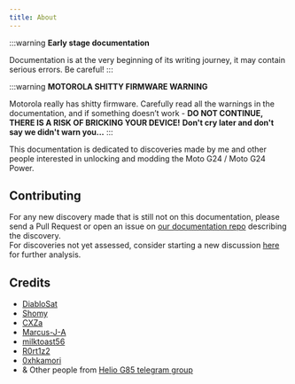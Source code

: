 ```yaml
---
title: About
---
```



:::warning
**Early stage documentation**

Documentation is at the very beginning of its writing journey, it may contain serious errors. Be careful!
:::

:::warning
**MOTOROLA SHITTY FIRMWARE WARNING**

Motorola really has shitty firmware.
Carefully read all the warnings in the documentation, and if something doesn’t work - **DO NOT CONTINUE, THERE IS A RISK OF BRICKING YOUR DEVICE!**
**Don't cry later and don't say we didn't warn you...**
:::

This documentation is dedicated to discoveries made by me and other people interested in unlocking and modding the Moto G24 / Moto G24 Power.

## Contributing

For any new discovery made that is still not on this documentation, please send a Pull Request or open an issue on [our documentation repo](https://github.com/moto-fogorow/documentation) describing the discovery.<br/>
For discoveries not yet assessed, consider starting a new discussion [here](https://github.com/orgs/moto-fogorow/discussions) for further analysis.

## Credits

- [DiabloSat](https://github.com/progzone122)
- [Shomy](https://github.com/shomykohai)
- [CXZa](https://github.com/cxzstuff)
- [Marcus-J-A](https://github.com/Marcus-J-A)
- [milktoast56](https://github.com/milktoast56)
- [R0rt1z2](https://github.com/R0rt1z2)
- [0xhkamori](https://github.com/0xhkamori)
- & Other people from [Helio G85 telegram group](https://t.me/motoheliog85)
